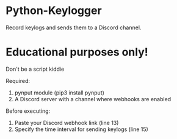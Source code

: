# Python-Keylogger
Record keylogs and sends them to a Discord channel.

# Educational purposes only! 
Don't be a script kiddie

Required:
1) pynput module (pip3 install pynput)
2) A Discord server with a channel where webhooks are enabled

Before executing:
1) Paste your Discord webhook link (line 13)
2) Specify the time interval for sending keylogs (line 15)

